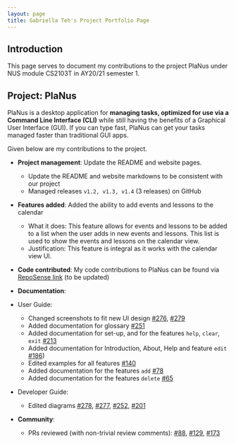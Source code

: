 ```yaml
---
layout: page
title: Gabriella Teh's Project Portfolio Page
---
```

## Introduction

This page serves to document my contributions to the project PlaNus under NUS module CS2103T in AY20/21 semester 1. 
<br>

## Project: PlaNus

PlaNus is a desktop application for **managing tasks, optimized for use via a Command Line
Interface (CLI)** while still having the benefits of a Graphical User Interface (GUI). If you can
type fast, PlaNus can get your tasks managed faster than traditional GUI apps.

Given below are my contributions to the project.

* **Project management**: Update the README and website pages.
  * Update the README and website markdowns to be consistent with our project
  * Managed releases `v1.2, v1.3, v1.4` (3 releases) on GitHub
  
* **Features added**: Added the ability to add events and lessons to the calendar
  * What it does: This feature allows for events and lessons to be added to a list when the user adds in new events and lessons. This list is used to show the events and lessons on the calendar view.
  * Justification: This feature is integral as it works with the calendar view UI.

* **Code contributed**: 
    My code contributions to PlaNus can be found via [RepoSense link](https://nus-cs2103-ay2021s1.github.io/tp-dashboard/#breakdown=true&search=gabriellateh&sort=groupTitle&sortWithin=title&since=2020-08-14&timeframe=commit&mergegroup=&groupSelect=groupByRepos&checkedFileTypes=docs~functional-code~test-code~other) (to be updated)

* **Documentation**:
* User Guide:
    * Changed screenshots to fit new UI design [\#276](https://github.com/AY2021S1-CS2103T-T12-3/tp/pull/276), [\#279](https://github.com/AY2021S1-CS2103T-T12-3/tp/pull/279)
    * Added documentation for glossary [\#251](https://github.com/AY2021S1-CS2103T-T12-3/tp/pull/251)
    * Added documentation for set-up, and for the features `help`, `clear`, `exit` [\#213](https://github.com/AY2021S1-CS2103T-T12-3/tp/pull/213)
    * Added documentation for Introduction, About, Help and feature `edit` [\#186](https://github.com/AY2021S1-CS2103T-T12-3/tp/pull/186))
    * Edited examples for all features [\#140](https://github.com/AY2021S1-CS2103T-T12-3/tp/pull/140)
    * Added documentation for the features `add` [\#78](https://github.com/AY2021S1-CS2103T-T12-3/tp/pull/78)
    * Added documentation for the features `delete` [\#65](https://github.com/AY2021S1-CS2103T-T12-3/tp/pull/65)
    
* Developer Guide:
    * Edited diagrams [\#278](https://github.com/AY2021S1-CS2103T-T12-3/tp/pull/278), [\#277](https://github.com/AY2021S1-CS2103T-T12-3/tp/pull/277), [\#252](https://github.com/AY2021S1-CS2103T-T12-3/tp/pull/252), [\#201](https://github.com/AY2021S1-CS2103T-T12-3/tp/pull/201)

* **Community**:
  * PRs reviewed (with non-trivial review comments):
  [\#88](https://github.com/AY2021S1-CS2103T-T12-3/tp/pull/88),
  [\#129](https://github.com/AY2021S1-CS2103T-T12-3/tp/pull/129),
  [\#173](https://github.com/AY2021S1-CS2103T-T12-3/tp/pull/173)
  
  
